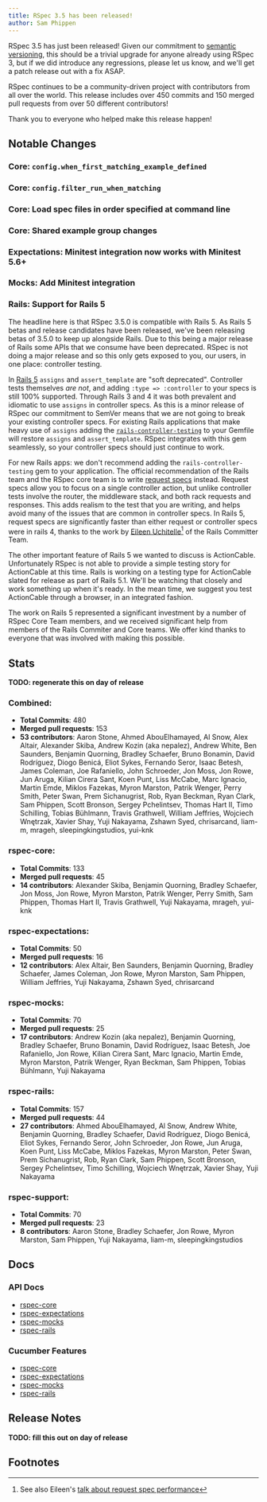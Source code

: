 ```yaml
---
title: RSpec 3.5 has been released!
author: Sam Phippen
---
```


RSpec 3.5 has just been released! Given our commitment to
[semantic versioning](http://semver.org/), this should be a trivial
upgrade for anyone already using RSpec 3, but if we did introduce
any regressions, please let us know, and we'll get a patch release
out with a fix ASAP.

RSpec continues to be a community-driven project with contributors
from all over the world. This release includes over 450 commits and 150
merged pull requests from over 50 different contributors!

Thank you to everyone who helped make this release happen!

## Notable Changes

### Core: `config.when_first_matching_example_defined`

### Core: `config.filter_run_when_matching`

### Core: Load spec files in order specified at command line

### Core: Shared example group changes

### Expectations: Minitest integration now works with Minitest 5.6+

### Mocks: Add Minitest integration

### Rails: Support for Rails 5

The headline here is that RSpec 3.5.0 is compatible with Rails 5. As Rails 5
betas and release candidates have been released, we've been releasing betas of
3.5.0 to keep up alongside Rails. Due to this being a major release of Rails
some APIs that we consume have been deprecated. RSpec is not doing a major
release and so  this only gets exposed to you, our users, in one place:
controller testing.

In [Rails 5](https://github.com/rails/rails/issues/18950) `assigns` and
`assert_template` are "soft deprecated". Controller tests themselves *are not*,
and adding `:type => :controller` to your specs is still 100% supported.
Through Rails 3 and 4 it was both prevalent and idiomatic to use `assigns` in
controller specs. As this is a minor release of RSpec our commitment to SemVer
means that we are not going to break your existing controller specs. For
existing Rails applications that make heavy use of `assigns` adding the
[`rails-controller-testing`](https://github.com/rails/rails-controller-testing)
to your Gemfile will restore `assigns` and `assert_template`. RSpec integrates
with this gem seamlessly, so your controller specs should just continue to work.

For new Rails apps: we don't recommend adding the `rails-controller-testing` gem
to your application. The official recommendation of the Rails team and the RSpec
core team is to write  [request
specs](https://www.relishapp.com/rspec/rspec-rails/docs/request-specs/request-spec)
instead. Request specs allow you to focus on a single controller action, but
unlike controller tests involve the router, the middleware stack, and both rack
requests and responses. This adds realism to the test that you are writing, and
helps avoid many of the issues that are common in controller specs. In Rails 5,
request specs are significantly faster than either request or controller specs
were in rails 4, thanks to the work by [Eileen Uchitelle](https://twitter.com/eileencodes?lang=en-gb)[^foot_1] of the Rails Committer Team.

The other important feature of Rails 5 we wanted to discuss is ActionCable.
Unfortunately RSpec is not able to provide a simple testing story for
ActionCable at this time. Rails is working on a testing type for ActionCable
slated for release as part of Rails 5.1. We'll be watching that closely and work
something up when it's ready. In the mean time, we suggest you test ActionCable
through a browser, in an integrated fashion.

The work on Rails 5 represented a significant investment by a number of RSpec
Core Team members, and we received significant help from members of the Rails
Commiter and Core teams. We offer kind thanks to everyone that was involved with
making this possible.

## Stats

**TODO: regenerate this on day of release**

### Combined:

* **Total Commits**: 480
* **Merged pull requests**: 153
* **53 contributors**: Aaron Stone, Ahmed AbouElhamayed, Al Snow, Alex Altair, Alexander Skiba, Andrew Kozin (aka nepalez), Andrew White, Ben Saunders, Benjamin Quorning, Bradley Schaefer, Bruno Bonamin, David Rodríguez, Diogo Benicá, Eliot Sykes, Fernando Seror, Isaac Betesh, James Coleman, Joe Rafaniello, John Schroeder, Jon Moss, Jon Rowe, Jun Aruga, Kilian Cirera Sant, Koen Punt, Liss McCabe, Marc Ignacio, Martin Emde, Miklos Fazekas, Myron Marston, Patrik Wenger, Perry Smith, Peter Swan, Prem Sichanugrist, Rob, Ryan Beckman, Ryan Clark, Sam Phippen, Scott Bronson, Sergey Pchelintsev, Thomas Hart II, Timo Schilling, Tobias Bühlmann, Travis Grathwell, William Jeffries, Wojciech Wnętrzak, Xavier Shay, Yuji Nakayama, Zshawn Syed, chrisarcand, liam-m, mrageh, sleepingkingstudios, yui-knk

### rspec-core:

* **Total Commits**: 133
* **Merged pull requests**: 45
* **14 contributors**: Alexander Skiba, Benjamin Quorning, Bradley Schaefer, Jon Moss, Jon Rowe, Myron Marston, Patrik Wenger, Perry Smith, Sam Phippen, Thomas Hart II, Travis Grathwell, Yuji Nakayama, mrageh, yui-knk

### rspec-expectations:

* **Total Commits**: 50
* **Merged pull requests**: 16
* **12 contributors**: Alex Altair, Ben Saunders, Benjamin Quorning, Bradley Schaefer, James Coleman, Jon Rowe, Myron Marston, Sam Phippen, William Jeffries, Yuji Nakayama, Zshawn Syed, chrisarcand

### rspec-mocks:

* **Total Commits**: 70
* **Merged pull requests**: 25
* **17 contributors**: Andrew Kozin (aka nepalez), Benjamin Quorning, Bradley Schaefer, Bruno Bonamin, David Rodríguez, Isaac Betesh, Joe Rafaniello, Jon Rowe, Kilian Cirera Sant, Marc Ignacio, Martin Emde, Myron Marston, Patrik Wenger, Ryan Beckman, Sam Phippen, Tobias Bühlmann, Yuji Nakayama

### rspec-rails:

* **Total Commits**: 157
* **Merged pull requests**: 44
* **27 contributors**: Ahmed AbouElhamayed, Al Snow, Andrew White, Benjamin Quorning, Bradley Schaefer, David Rodríguez, Diogo Benicá, Eliot Sykes, Fernando Seror, John Schroeder, Jon Rowe, Jun Aruga, Koen Punt, Liss McCabe, Miklos Fazekas, Myron Marston, Peter Swan, Prem Sichanugrist, Rob, Ryan Clark, Sam Phippen, Scott Bronson, Sergey Pchelintsev, Timo Schilling, Wojciech Wnętrzak, Xavier Shay, Yuji Nakayama

### rspec-support:

* **Total Commits**: 70
* **Merged pull requests**: 23
* **8 contributors**: Aaron Stone, Bradley Schaefer, Jon Rowe, Myron Marston, Sam Phippen, Yuji Nakayama, liam-m, sleepingkingstudios

## Docs

### API Docs

* [rspec-core](/documentation/3.5/rspec-core/)
* [rspec-expectations](/documentation/3.5/rspec-expectations/)
* [rspec-mocks](/documentation/3.5/rspec-mocks/)
* [rspec-rails](/documentation/3.5/rspec-rails/)

### Cucumber Features

* [rspec-core](http://relishapp.com/rspec/rspec-core)
* [rspec-expectations](http://relishapp.com/rspec/rspec-expectations)
* [rspec-mocks](http://relishapp.com/rspec/rspec-mocks)
* [rspec-rails](http://relishapp.com/rspec/rspec-rails)

## Release Notes

**TODO: fill this out on day of release**


## Footnotes

[^foot_1]: See also Eileen's [talk about request spec performance](https://www.youtube.com/watch?v=oT74HLvDo_A)

